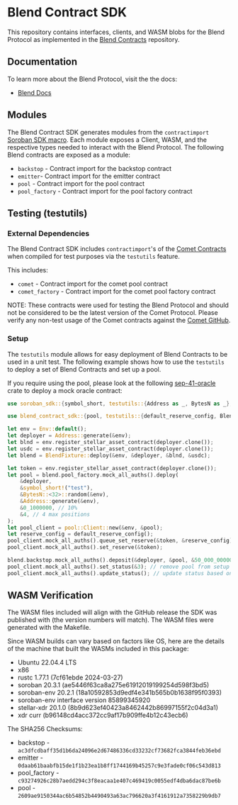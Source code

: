 # Blend Contract SDK

This repository contains interfaces, clients, and WASM blobs for the Blend Protocol as implemented in the [Blend Contracts](https://github.com/blend-capital/blend-contracts) repository.

## Documentation

To learn more about the Blend Protocol, visit the the docs:
* [Blend Docs](https://docs.blend.capital/)

## Modules

The Blend Contract SDK generates modules from the `contractimport` [Soroban SDK macro](). Each module exposes a Client, WASM, and the respective types needed to interact with the Blend Protocol. The following Blend contracts are exposed as a module:

* `backstop` - Contract import for the backstop contract
* `emitter`- Contract import for the emitter contract
* `pool` - Contract import for the pool contract
* `pool_factory` - Contract import for the pool factory contract

## Testing (testutils)

### External Dependencies

The Blend Contract SDK includes `contractimport`'s of the [Comet Contracts](https://github.com/CometDEX/comet-contracts) when compiled for test purposes via the `testutils` feature.

This includes:
* `comet` - Contract import for the comet pool contract
* `comet_factory` - Contract import for the comet pool factory contract

NOTE: These contracts were used for testing the Blend Protocol and should not be considered to be the latest version of the Comet Protocol. Please verify any non-test usage of the Comet contracts against the [Comet GitHub](https://github.com/CometDEX/comet-contracts).

### Setup

The `testutils` module allows for easy deployment of Blend Contracts to be used in a unit test. The following example shows how to use the `testutils` to deploy a set of Blend Contracts and set up a pool.

If you require using the pool, please look at the following [sep-41-oracle]() crate to deploy a mock oracle contract: 

```rust
use soroban_sdk::{symbol_short, testutils::{Address as _, BytesN as _}, Address, BytesN, Env};

use blend_contract_sdk::{pool, testutils::{default_reserve_config, BlendFixture}};

let env = Env::default();
let deployer = Address::generate(&env);
let blnd = env.register_stellar_asset_contract(deployer.clone());
let usdc = env.register_stellar_asset_contract(deployer.clone());
let blend = BlendFixture::deploy(&env, &deployer, &blnd, &usdc);

let token = env.register_stellar_asset_contract(deployer.clone());
let pool = blend.pool_factory.mock_all_auths().deploy(
    &deployer,
    &symbol_short!("test"),
    &BytesN::<32>::random(&env),
    &Address::generate(&env),
    &0_1000000, // 10%
    &4, // 4 max positions
);
let pool_client = pool::Client::new(&env, &pool);
let reserve_config = default_reserve_config();
pool_client.mock_all_auths().queue_set_reserve(&token, &reserve_config);
pool_client.mock_all_auths().set_reserve(&token);

blend.backstop.mock_all_auths().deposit(&deployer, &pool, &50_000_0000000);
pool_client.mock_all_auths().set_status(&3); // remove pool from setup status
pool_client.mock_all_auths().update_status(); // update status based on backstop
```

## WASM Verification

The WASM files included will align with the GitHub release the SDK was published with (the version numbers will match). The WASM files were generated with the Makefile.

Since WASM builds can vary based on factors like OS, here are the details of the machine that built the WASMs included in this package:

* Ubuntu 22.04.4 LTS
* x86
* rustc 1.77.1 (7cf61ebde 2024-03-27)
* soroban 20.3.1 (ae5446f63ca8a275e61912019199254d598f3bd5)
* soroban-env 20.2.1 (18a10592853d9edf4e341b565b0b1638f95f0393)
* soroban-env interface version 85899345920
* stellar-xdr 20.1.0 (8b9d623ef40423a8462442b86997155f2c04d3a1)
* xdr curr (b96148cd4acc372cc9af17b909ffe4b12c43ecb6)

The SHA256 Checksums:
* backstop - `ac3dfcdbaff35d1b6da24096e2d67486336cd33232cf73682fca3844feb36ebd`
* emitter - `0daab61baabfb15de1f1b23ea1b8ff1744169b45257c9e3fade0cf06c543d813`
* pool_factory - `c93274926c28b7aedd294c3f8eacaa1e407c469419c0055edf4dba6dac87be6b`
* pool - `2609ae9150344ac6b54852b4490493a63ac796620a3f4161912a7358229b9db7`